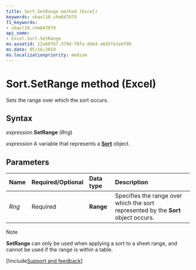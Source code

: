 ```yaml
---
title: Sort.SetRange method (Excel)
keywords: vbaxl10.chm847079
f1_keywords:
- vbaxl10.chm847079
api_name:
- Excel.Sort.SetRange
ms.assetid: 12a68fb7-379d-f9fa-d464-a6d5fe1e6f9b
ms.date: 05/16/2019
ms.localizationpriority: medium
---
```



# Sort.SetRange method (Excel)

Sets the range over which the sort occurs.


## Syntax

_expression_.**SetRange** (_Rng_)

_expression_ A variable that represents a **[Sort](Excel.Sort.md)** object.


## Parameters

|Name|Required/Optional|Data type|Description|
|:-----|:-----|:-----|:-----|
| _Rng_|Required| **Range**|Specifies the range over which the sort represented by the **Sort** object occurs.|


> [!NOTE] 
> **SetRange** can only be used when applying a sort to a sheet range, and cannot be used if the range is within a table.




[!include[Support and feedback](~/includes/feedback-boilerplate.md)]